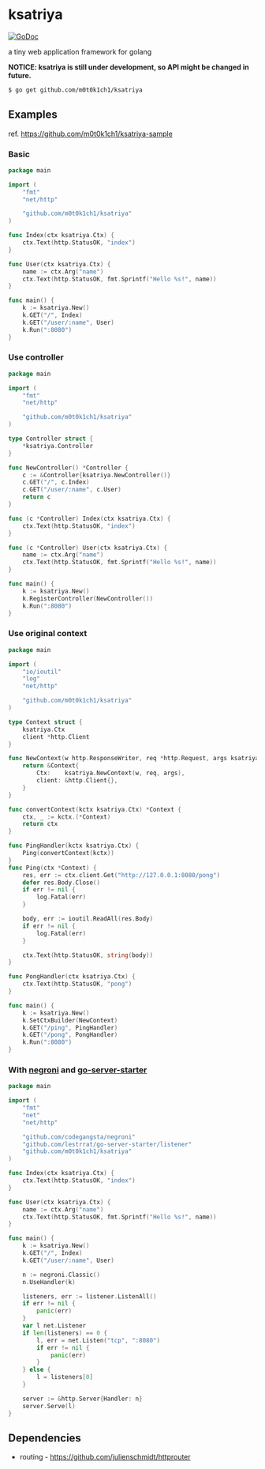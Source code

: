 ksatriya
========

[![GoDoc](https://godoc.org/github.com/m0t0k1ch1/ksatriya?status.svg)](https://godoc.org/github.com/m0t0k1ch1/ksatriya)

a tiny web application framework for golang

**NOTICE: ksatriya is still under development, so API might be changed in future.**

``` sh
$ go get github.com/m0t0k1ch1/ksatriya
```

## Examples

ref. https://github.com/m0t0k1ch1/ksatriya-sample

### Basic

``` go
package main

import (
	"fmt"
	"net/http"

	"github.com/m0t0k1ch1/ksatriya"
)

func Index(ctx ksatriya.Ctx) {
	ctx.Text(http.StatusOK, "index")
}

func User(ctx ksatriya.Ctx) {
	name := ctx.Arg("name")
	ctx.Text(http.StatusOK, fmt.Sprintf("Hello %s!", name))
}

func main() {
	k := ksatriya.New()
	k.GET("/", Index)
	k.GET("/user/:name", User)
	k.Run(":8080")
}
```

### Use controller

``` go
package main

import (
    "fmt"
    "net/http"

    "github.com/m0t0k1ch1/ksatriya"
)

type Controller struct {
    *ksatriya.Controller
}

func NewController() *Controller {
    c := &Controller{ksatriya.NewController()}
    c.GET("/", c.Index)
    c.GET("/user/:name", c.User)
    return c
}

func (c *Controller) Index(ctx ksatriya.Ctx) {
    ctx.Text(http.StatusOK, "index")
}

func (c *Controller) User(ctx ksatriya.Ctx) {
    name := ctx.Arg("name")
    ctx.Text(http.StatusOK, fmt.Sprintf("Hello %s!", name))
}

func main() {
    k := ksatriya.New()
    k.RegisterController(NewController())
    k.Run(":8080")
}
```

### Use original context

``` go
package main

import (
	"io/ioutil"
	"log"
	"net/http"

	"github.com/m0t0k1ch1/ksatriya"
)

type Context struct {
	ksatriya.Ctx
	client *http.Client
}

func NewContext(w http.ResponseWriter, req *http.Request, args ksatriya.Args) ksatriya.Ctx {
	return &Context{
		Ctx:    ksatriya.NewContext(w, req, args),
		client: &http.Client{},
	}
}

func convertContext(kctx ksatriya.Ctx) *Context {
	ctx, _ := kctx.(*Context)
	return ctx
}

func PingHandler(kctx ksatriya.Ctx) {
	Ping(convertContext(kctx))
}
func Ping(ctx *Context) {
	res, err := ctx.client.Get("http://127.0.0.1:8080/pong")
	defer res.Body.Close()
	if err != nil {
		log.Fatal(err)
	}

	body, err := ioutil.ReadAll(res.Body)
	if err != nil {
		log.Fatal(err)
	}

	ctx.Text(http.StatusOK, string(body))
}

func PongHandler(ctx ksatriya.Ctx) {
	ctx.Text(http.StatusOK, "pong")
}

func main() {
	k := ksatriya.New()
	k.SetCtxBuilder(NewContext)
	k.GET("/ping", PingHandler)
	k.GET("/pong", PongHandler)
	k.Run(":8080")
}
```

### With [negroni](https://github.com/codegangsta/negroni) and [go-server-starter](https://github.com/lestrrat/go-server-starter)

``` go
package main

import (
	"fmt"
	"net"
	"net/http"

	"github.com/codegangsta/negroni"
	"github.com/lestrrat/go-server-starter/listener"
	"github.com/m0t0k1ch1/ksatriya"
)

func Index(ctx ksatriya.Ctx) {
	ctx.Text(http.StatusOK, "index")
}

func User(ctx ksatriya.Ctx) {
	name := ctx.Arg("name")
	ctx.Text(http.StatusOK, fmt.Sprintf("Hello %s!", name))
}

func main() {
	k := ksatriya.New()
	k.GET("/", Index)
	k.GET("/user/:name", User)

	n := negroni.Classic()
	n.UseHandler(k)

	listeners, err := listener.ListenAll()
	if err != nil {
		panic(err)
	}
	var l net.Listener
	if len(listeners) == 0 {
		l, err = net.Listen("tcp", ":8080")
		if err != nil {
			panic(err)
		}
	} else {
		l = listeners[0]
	}

	server := &http.Server{Handler: n}
	server.Serve(l)
}
```

## Dependencies

* routing - https://github.com/julienschmidt/httprouter
